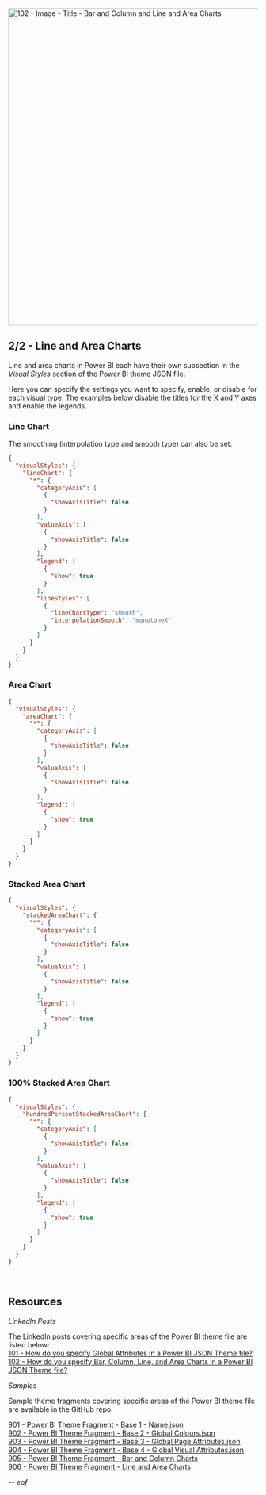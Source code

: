 <img width="1280" height="640" alt="102 - Image - Title - Bar and Column and Line and Area Charts" src="https://github.com/user-attachments/assets/bca8d6ec-d2fe-4956-b267-65e50d8d23d1" />

## 2/2 - Line and Area Charts

Line and area charts in Power BI each have their own subsection in the *Visual Styles* section of the Power BI theme JSON file.

Here you can specify the settings you want to specify, enable, or disable for each visual type. The examples below disable the titles for the X and Y axes and enable the legends.
<br>

### Line Chart

The smoothing (interpolation type and smooth type) can also be set.

``` json
{
  "visualStyles": {
    "lineChart": {
      "*": {
        "categoryAxis": [
          {
            "showAxisTitle": false
          }
        ],
        "valueAxis": [
          {
            "showAxisTitle": false
          }
        ],
        "legend": [
          {
            "show": true
          }
        ],
        "lineStyles": [
          {
            "lineChartType": "smooth",
            "interpolationSmooth": "monotoneX"
          }
        ]
      }
    }
  }
}
```

### Area Chart

``` json
{
  "visualStyles": {
    "areaChart": {
      "*": {
        "categoryAxis": [
          {
            "showAxisTitle": false
          }
        ],
        "valueAxis": [
          {
            "showAxisTitle": false
          }
        ],
        "legend": [
          {
            "show": true
          }
        ]
      }
    }
  }
}
```

### Stacked Area Chart

``` json
{
  "visualStyles": {
    "stackedAreaChart": {
      "*": {
        "categoryAxis": [
          {
            "showAxisTitle": false
          }
        ],
        "valueAxis": [
          {
            "showAxisTitle": false
          }
        ],
        "legend": [
          {
            "show": true
          }
        ]
      }
    }
  }
}
```

### 100% Stacked Area Chart

``` json
{
  "visualStyles": {
    "hundredPercentStackedAreaChart": {
      "*": {
        "categoryAxis": [
          {
            "showAxisTitle": false
          }
        ],
        "valueAxis": [
          {
            "showAxisTitle": false
          }
        ],
        "legend": [
          {
            "show": true
          }
        ]
      }
    }
  }
}
```
<br>

## Resources

*LinkedIn Posts*

The LinkedIn posts covering specific areas of the Power BI theme file are listed below: <br>
[101 - How do you specify Global Attributes in a Power BI JSON Theme file?](https://www.linkedin.com/posts/gregphilps_powerbi-documentationmatters-dataanalytics-activity-7368600915009830912-wb3Z) <br>
[102 - How do you specify Bar, Column, Line, and Area Charts in a Power BI JSON Theme file?](https://www.linkedin.com/posts/gregphilps_powerbi-documentationmatters-dataanalytics-activity-7371153792802897920-ZqnK) <br>

*Samples*

Sample theme fragments covering specific areas of the Power BI theme file are available in the GitHub repo: <br>

[901 - Power BI Theme Fragment - Base 1 - Name.json](https://github.com/alexbadiu-insightsinmotion/PBI-Documentation/blob/main/Components/Theme/901%20-%20Power%20BI%20Theme%20Fragment%20-%20Base%201%20-%20Name.json) <br>
[902 - Power BI Theme Fragment - Base 2 - Global Colours.json](https://github.com/alexbadiu-insightsinmotion/PBI-Documentation/blob/main/Components/Theme/902%20-%20Power%20BI%20Theme%20Fragment%20-%20Base%202%20-%20Global%20Colours.json) <br>
[903 - Power BI Theme Fragment - Base 3 - Global Page Attributes.json](https://github.com/alexbadiu-insightsinmotion/PBI-Documentation/blob/main/Components/Theme/903%20-%20Power%20BI%20Theme%20Fragment%20-%20Base%203%20-%20Global%20Page%20Attributes.json) <br>
[904 - Power BI Theme Fragment - Base 4 - Global Visual Attributes.json](https://github.com/alexbadiu-insightsinmotion/PBI-Documentation/blob/main/Components/Theme/904%20-%20Power%20BI%20Theme%20Fragment%20-%20Base%204%20-%20Global%20Visual%20Attributes.json) <br>
[905 - Power BI Theme Fragment - Bar and Column Charts](https://github.com/alexbadiu-insightsinmotion/PBI-Documentation/blob/main/Components/Theme/905%20-%20Power%20BI%20Theme%20Fragment%20-%20Bar%20and%20Column%20Charts.json) <br>
[906 - Power BI Theme Fragment - Line and Area Charts](https://github.com/alexbadiu-insightsinmotion/PBI-Documentation/blob/main/Components/Theme/906%20-%20Power%20BI%20Theme%20Fragment%20-%20Line%20and%20Area%20Charts.json) <br>

*-- eof*
